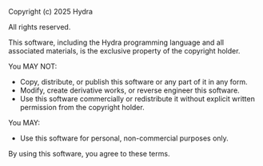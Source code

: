Copyright (c) 2025 Hydra

All rights reserved.

This software, including the Hydra programming language and all associated materials, is the exclusive property of the copyright holder.

You MAY NOT:

- Copy, distribute, or publish this software or any part of it in any form.
- Modify, create derivative works, or reverse engineer this software.
- Use this software commercially or redistribute it without explicit written permission from the copyright holder.

You MAY:

- Use this software for personal, non-commercial purposes only.

By using this software, you agree to these terms.

